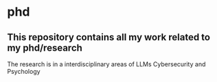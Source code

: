 # phd
## This repository contains all my work related to my phd/research

The research is in a  interdisciplinary areas of LLMs Cybersecurity and Psychology
